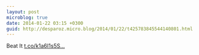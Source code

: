 ```yaml
---
layout: post
microblog: true
date: 2014-01-22 03:15 +0300
guid: http://desparoz.micro.blog/2014/01/22/t425783845544140801.html
---
```

Beat It [t.co/k1a6I1s5S...](http://t.co/k1a6I1s5Sl)

